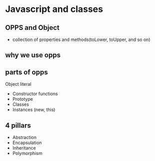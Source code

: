 # Javascript and classes

## OPPS and Object
- collection of properties and methods(toLower, toUpper, and so on)

## why we use opps
## parts of opps
Object literal
- Constructor functions
- Prototype
- Classes
- Instances (new, this)

## 4 pillars
- Abstraction
- Encapsulation
- Inheritance
- Polymorphism